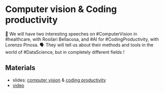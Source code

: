 # Computer vision & Coding productivity

👥 We will have two interesting speeches on #ComputerVision in #healthcare, with Rosilari Bellacosa, and #AI for #CodingProductivity, with Lorenzo Pinosa.
🗣 They will tell us about their methods and tools in the world of #DataScience, but in completely different fields !

## Materials

* slides: [computer vision](PyDataVenice18.Rosilari.Bellacosa.pdf) & [coding productivity](PyDataVenice18.Lorenzo.Pinosa.pdf)
* [video](https://www.youtube.com/watch?v=WhBey_IbANY)
